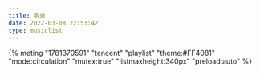 ```yaml
---
title: 歌单
date: 2022-03-08 22:53:42
type: musiclist
---
```

{% meting "1781370591" "tencent" "playlist" "theme:#FF4081" "mode:circulation" "mutex:true" "listmaxheight:340px" "preload:auto" %}
